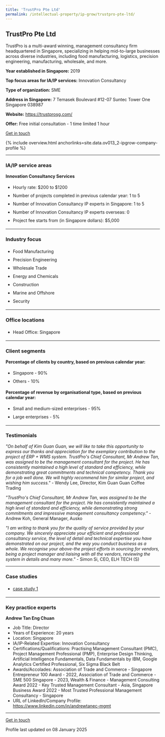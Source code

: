 ```yaml
---
title: 'TrustPro Pte Ltd'
permalink: /intellectual-property/ip-grow/trustpro-pte-ltd/
---
```


## TrustPro Pte Ltd

TrustPro is a multi-award winning, management consultancy firm headquartered in Singapore, specializing in helping mid-to-large businesses across diverse industries, including food manufacturing, logistics, precision engineering, manufacturing, wholesale, and more.

<b>Year established in Singapore:</b> 2019

<b>Top focus areas for IA/IP services:</b> Innovation Consultancy

<b>Type of organization:</b> SME

<b>Address in Singapore:</b> 7 Temasek Boulevard #12-07 Suntec Tower One Singapore 038987

<b>Website:</b> <a href='https://trustprosg.com/'>https://trustprosg.com/</a>

<b>Offer:</b> Free initial consultation - 1 time limited 1 hour

<a class='btn' href='https://form.gov.sg/6768c12055715092a9ef6ba4' target='_blank' rel='noopener'>Get in touch</a>

{% include overview.html anchorlinks=site.data.ov013_2-ipgrow-company-profile %}

---
<a name='ip-related-service-areas'></a>
### IA/IP service areas

**Innovation Consultancy Services**

<ul>
<li style='line-height: 27px; margin: 0px 0px !important'>Hourly rate:  $200 to $1200</li>
<li style='line-height: 27px; margin: 0px 0px !important'>Number of projects completed in previous calendar year: 1 to 5</li>
<li style='line-height: 27px; margin: 0px 0px !important'>Number of Innovation Consultancy IP experts in Singapore: 1 to 5</li>
<li style='line-height: 27px; margin: 0px 0px !important'>Number of Innovation Consultancy IP experts overseas: 0</li>
<li style='line-height: 27px; margin: 0px 0px !important'>Project fee starts from (in Singapore dollars):  $5,000</li>
</ul>

---
<a name='industry-focus'></a>
### Industry focus

<ul><li style='line-height: 27px; margin: 0px 0px !important'> Food Manufacturing</li><li style='line-height: 27px; margin: 0px 0px !important'>Precision Engineering</li><li style='line-height: 27px; margin: 0px 0px !important'>Wholesale Trade</li><li style='line-height: 27px; margin: 0px 0px !important'>Energy and Chemicals</li><li style='line-height: 27px; margin: 0px 0px !important'>Construction</li><li style='line-height: 27px; margin: 0px 0px !important'>Marine and Offshore</li><li style='line-height: 27px; margin: 0px 0px !important'>Security</li></ul>

---
<a name='office-locations'></a>
### Office locations

<ul><li style='line-height: 27px; margin: 0px 0px !important'> Head Office: Singapore</li></ul>

---
<a name='client-segments'></a>
### Client segments

**Percentage of clients by country, based on previous calendar year:**

<ul><li style='line-height: 27px; margin: 0px 0px !important'> Singapore - 90%</li><li style='line-height: 27px; margin: 0px 0px !important'>Others - 10%</li></ul>

**Percentage of revenue by organisational type, based on previous calendar year:**

<ul><li style='line-height: 27px; margin: 0px 0px !important'> Small and medium-sized enterprises - 95%</li><li style='line-height: 27px; margin: 0px 0px !important'>Large enterprises - 5%</li></ul>

---
<a name='testimonials'></a>
### Testimonials

*"On behalf of Kim Guan Guan, we will like to take this opportunity to express our thanks and appreciation for the exemplary contribution to the project of ERP + WMS system. TrustPro's Chief Consultant, Mr Andrew Tan, was assigned to be the management consultant for the project. He has consistently maintained a high level of standard and efficiency, while demonstrating great commitments and technical competency.  Thank you for a job well done.  We will highly recommend him for similar project, and wishing him success."* - Wendy Lee, Director, Kim Guan Guan Coffee Trading

*"TrustPro's Chief Consultant, Mr Andrew Tan, was assigned to be the management consultant for the project. He has consistently maintained a high level of standard and efficiency, while demonstrating strong commitments and impressive management consultancy competency."* - Andrew Koh, General Manager, Ausko

*"I am writing to thank you for the quality of service provided by your company. We sincerely appreciate your efficient and professional consultancy service, the level of detail and technical expertise you have demonstrated on our project, and the way you conduct business as a whole.  We recognise your above-the project efforts in sourcing for vendors, being a project manager and liaising with all the vendors, reviewing the system in details and many more."* - Simon Si, CEO, ELH TECH (S)



---
<a name='case-studies'></a>
### Case studies

<ul><li style='line-height: 27px; margin: 0px 0px !important'> <a href="https://trustprosg.com/our-projects/" target="_blank" rel="noopener">case study 1</a></li></ul>

---
<a name='key-practice-experts'></a>
### Key practice experts

**Andrew Tan Eng Chuan**

- Job Title: Director
- Years of Experience: 20 years
- Location: Singapore
- IA/IP-Related Expertise: Innovation Consultancy
- Certifications/Qualifications: Practising Management Consultant (PMC), Project Management Professional (PMP), Enterprise Design Thinking, Artificial Intelligence Fundamentals, Data Fundamentals by IBM, Google Analytics Certified Professional, Six Sigma Black Belt
- Awards/Accolades: Association of Trade and Commerce - Singapore Entrepreneur 100 Award - 2022, Association of Trade and Commerce - SME 500 Singapore - 2023, Wealth & Finance - Management Consulting Award 2022 - Key Trusted Management Consultant - Asia, Singapore Business Award 2022 - Most Trusted Professional Management Consultancy - Singapore
- URL of LinkedIn/Company Profile: <a href="https://www.linkedin.com/in/andrewtanec-mgmt" target="_blank" rel="noopener">https://www.linkedin.com/in/andrewtanec-mgmt</a>


---
<p>
<a class='btn' href='https://form.gov.sg/6768c12055715092a9ef6ba4' target='_blank' rel='noopener'>Get in touch</a>
</p>
Profile last updated on 08 January 2025
